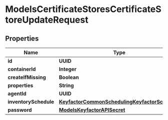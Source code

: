 

# ModelsCertificateStoresCertificateStoreUpdateRequest


## Properties

| Name | Type | Description | Notes |
|------------ | ------------- | ------------- | -------------|
|**id** | **UUID** |  |  [optional] |
|**containerId** | **Integer** |  |  [optional] |
|**createIfMissing** | **Boolean** |  |  [optional] |
|**properties** | **String** |  |  [optional] |
|**agentId** | **UUID** |  |  [optional] |
|**inventorySchedule** | [**KeyfactorCommonSchedulingKeyfactorSchedule**](KeyfactorCommonSchedulingKeyfactorSchedule.md) |  |  [optional] |
|**password** | [**ModelsKeyfactorAPISecret**](ModelsKeyfactorAPISecret.md) |  |  [optional] |



